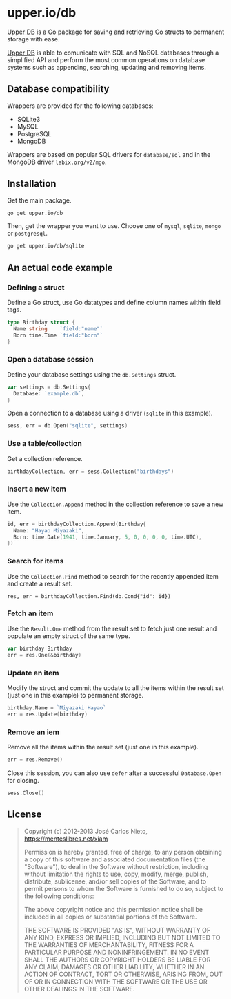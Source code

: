 # upper.io/db

[Upper DB][1] is a [Go][2] package for saving and retrieving [Go][2] structs
to permanent storage with ease.

[Upper DB][1] is able to comunicate with SQL and NoSQL databases through a
simplified API and perform the most common operations on database systems such
as appending, searching, updating and removing items.

## Database compatibility

Wrappers are provided for the following databases:

* SQLite3
* MySQL
* PostgreSQL
* MongoDB

Wrappers are based on popular SQL drivers for `database/sql` and in the MongoDB
driver `labix.org/v2/mgo`.

## Installation

Get the main package.

```sh
go get upper.io/db
```

Then, get the wrapper you want to use. Choose one of `mysql`, `sqlite`, `mongo`
or `postgresql`.

```sh
go get upper.io/db/sqlite
```

## An actual code example

### Defining a struct

Define a Go struct, use Go datatypes and define column names within field tags.

```go
type Birthday struct {
  Name string    `field:"name"`
  Born time.Time `field:"born"`
}
```

### Open a database session

Define your database settings using the `db.Settings` struct.

```go
var settings = db.Settings{
  Database: `example.db`,
}
```

Open a connection to a database using a driver (`sqlite` in this example).

```go
sess, err = db.Open("sqlite", settings)
```

### Use a table/collection

Get a collection reference.

```go
birthdayCollection, err = sess.Collection("birthdays")
```

### Insert a new item

Use the `Collection.Append` method in the collection reference to save a new
item.

```go
id, err = birthdayCollection.Append(Birthday{
  Name: "Hayao Miyazaki",
  Born: time.Date(1941, time.January, 5, 0, 0, 0, 0, time.UTC),
})
```

### Search for items

Use the `Collection.Find` method to search for the recently appended item and
create a result set.

```
res, err = birthdayCollection.Find(db.Cond{"id": id})
```

### Fetch an item

Use the `Result.One` method from the result set to fetch just one result and
populate an empty struct of the same type.

```go
var birthday Birthday
err = res.One(&birthday)
```

### Update an item

Modify the struct and commit the update to all the items within the result set
(just one in this example) to permanent storage.

```go
birthday.Name = `Miyazaki Hayao`
err = res.Update(birthday)
```

### Remove an iem

Remove all the items within the result set (just one in this example).

```go
err = res.Remove()
```

Close this session, you can also use `defer` after a successful `Database.Open`
for closing.

```go
sess.Close()
```

## License

> Copyright (c) 2012-2013 José Carlos Nieto, https://menteslibres.net/xiam
>
> Permission is hereby granted, free of charge, to any person obtaining
> a copy of this software and associated documentation files (the
> "Software"), to deal in the Software without restriction, including
> without limitation the rights to use, copy, modify, merge, publish,
> distribute, sublicense, and/or sell copies of the Software, and to
> permit persons to whom the Software is furnished to do so, subject to
> the following conditions:
>
> The above copyright notice and this permission notice shall be
> included in all copies or substantial portions of the Software.
>
> THE SOFTWARE IS PROVIDED "AS IS", WITHOUT WARRANTY OF ANY KIND,
> EXPRESS OR IMPLIED, INCLUDING BUT NOT LIMITED TO THE WARRANTIES OF
> MERCHANTABILITY, FITNESS FOR A PARTICULAR PURPOSE AND
> NONINFRINGEMENT. IN NO EVENT SHALL THE AUTHORS OR COPYRIGHT HOLDERS BE
> LIABLE FOR ANY CLAIM, DAMAGES OR OTHER LIABILITY, WHETHER IN AN ACTION
> OF CONTRACT, TORT OR OTHERWISE, ARISING FROM, OUT OF OR IN CONNECTION
> WITH THE SOFTWARE OR THE USE OR OTHER DEALINGS IN THE SOFTWARE.

[1]: http://upper.io/db
[2]: http://golang.org

